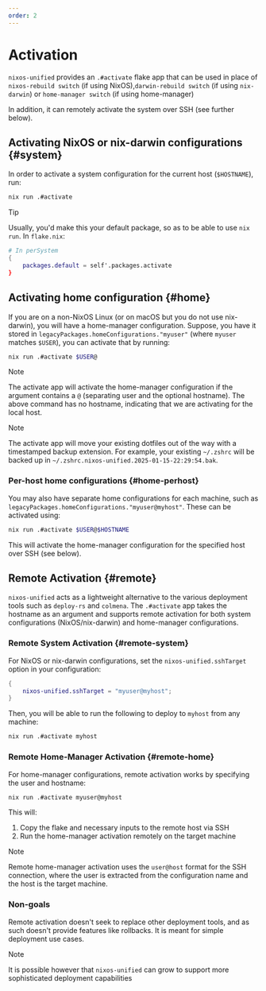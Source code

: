 ```yaml
---
order: 2
---
```



# Activation

`nixos-unified` provides an `.#activate` flake app that can be used in place of `nixos-rebuild switch` (if using NixOS),`darwin-rebuild switch` (if using `nix-darwin`) or `home-manager switch` (if using home-manager)

In addition, it can remotely activate the system over SSH (see further below).

## Activating NixOS or nix-darwin configurations {#system}


In order to activate a system configuration for the current host (`$HOSTNAME`), run:

```sh
nix run .#activate
```

> [!TIP]
> Usually, you'd make this your default package, so as to be able to use `nix run`. In `flake.nix`:
>
> ```nix
> # In perSystem
> {
>     packages.default = self'.packages.activate
> }
> ```

## Activating home configuration {#home}

If you are on a non-NixOS Linux (or on macOS but you do not use nix-darwin), you will have a home-manager configuration. Suppose, you have it stored in `legacyPackages.homeConfigurations."myuser"` (where `myuser` matches `$USER`), you can activate that by running:

```sh
nix run .#activate $USER@
```

> [!NOTE]
> The activate app will activate the home-manager configuration if the argument contains a `@` (separating user and the optional hostname). The above command has no hostname, indicating that we are activating for the local host.

> [!NOTE]
> The activate app will move your existing dotfiles out of the way with a timestamped backup extension. For example, your existing `~/.zshrc` will be backed up in `~/.zshrc.nixos-unified.2025-01-15-22:29:54.bak`.

### Per-host home configurations {#home-perhost}

You may also have separate home configurations for each machine, such as `legacyPackages.homeConfigurations."myuser@myhost"`. These can be activated using:

```sh
nix run .#activate $USER@$HOSTNAME
```

This will activate the home-manager configuration for the specified host over SSH (see below).

## Remote Activation {#remote}

`nixos-unified` acts as a lightweight alternative to the various deployment tools such as `deploy-rs` and `colmena`. The `.#activate` app takes the hostname as an argument and supports remote activation for both system configurations (NixOS/nix-darwin) and home-manager configurations.

### Remote System Activation {#remote-system}

For NixOS or nix-darwin configurations, set the `nixos-unified.sshTarget` option in your configuration:

```nix
{
    nixos-unified.sshTarget = "myuser@myhost";
}
```

Then, you will be able to run the following to deploy to `myhost` from any machine:

```sh
nix run .#activate myhost
```

### Remote Home-Manager Activation {#remote-home}

For home-manager configurations, remote activation works by specifying the user and hostname:

```sh
nix run .#activate myuser@myhost
```

This will:
1. Copy the flake and necessary inputs to the remote host via SSH
2. Run the home-manager activation remotely on the target machine

> [!NOTE]
> Remote home-manager activation uses the `user@host` format for the SSH connection, where the user is extracted from the configuration name and the host is the target machine.

### Non-goals

Remote activation doesn't seek to replace other deployment tools, and as such doesn't provide features like rollbacks. It is meant for simple deployment use cases.

> [!NOTE]
> It is possible however that `nixos-unified` can grow to support more sophisticated deployment capabilities
